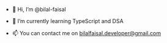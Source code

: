 - 👋 Hi, I’m @bilal-faisal
<!--- - 👀 I’m interested in ... --->
- 🌱 I’m currently learning TypeScript and DSA
<!--- - 💞️ I’m looking to collaborate on ... --->
- 📫 You can contact me on bilalfaisal.developer@gmail.com

<!---
bilal-faisal/bilal-faisal is a ✨ special ✨ repository because its `README.md` (this file) appears on your GitHub profile.
You can click the Preview link to take a look at your changes.
--->

